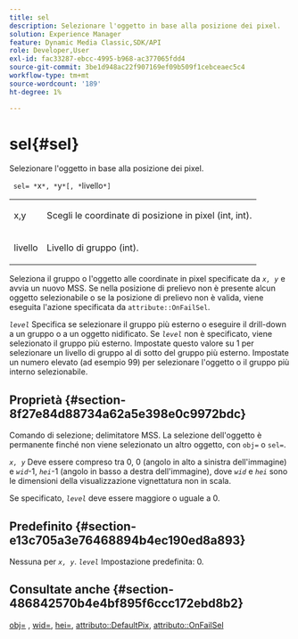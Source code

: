 ```yaml
---
title: sel
description: Selezionare l'oggetto in base alla posizione dei pixel.
solution: Experience Manager
feature: Dynamic Media Classic,SDK/API
role: Developer,User
exl-id: fac33287-ebcc-4995-b968-ac377065fdd4
source-git-commit: 3be1d948ac22f907169ef09b509f1cebceaec5c4
workflow-type: tm+mt
source-wordcount: '189'
ht-degree: 1%

---
```


# sel{#sel}

Selezionare l&#39;oggetto in base alla posizione dei pixel.

` sel= *`x`*, *`y`*[, *`livello`*]`

<table id="simpletable_247FF35D791C43D3AB433B8CF49F8C91"> 
 <tr class="strow"> 
  <td class="stentry"> <p> <span class="varname"> x,y </span> </p> </td> 
  <td class="stentry"> <p>Scegli le coordinate di posizione in pixel (int, int). </p> </td> 
 </tr> 
 <tr class="strow"> 
  <td class="stentry"> <p> <span class="varname"> livello </span> </p> </td> 
  <td class="stentry"> <p>Livello di gruppo (int). </p> </td> 
 </tr> 
</table>

Seleziona il gruppo o l&#39;oggetto alle coordinate in pixel specificate da *`x, y`* e avvia un nuovo MSS. Se nella posizione di prelievo non è presente alcun oggetto selezionabile o se la posizione di prelievo non è valida, viene eseguita l&#39;azione specificata da `attribute::OnFailSel`.

*`level`* Specifica se selezionare il gruppo più esterno o eseguire il drill-down a un gruppo o a un oggetto nidificato. Se *`level`* non è specificato, viene selezionato il gruppo più esterno. Impostate questo valore su 1 per selezionare un livello di gruppo al di sotto del gruppo più esterno. Impostate un numero elevato (ad esempio 99) per selezionare l&#39;oggetto o il gruppo più interno selezionabile.

## Proprietà {#section-8f27e84d88734a62a5e398e0c9972bdc}

Comando di selezione; delimitatore MSS. La selezione dell&#39;oggetto è permanente finché non viene selezionato un altro oggetto, con `obj=` o `sel=`.

*`x, y`* Deve essere compreso tra 0, 0 (angolo in alto a sinistra dell&#39;immagine) e *`wid`*-1, *`hei`*-1 (angolo in basso a destra dell&#39;immagine), dove *`wid`* e *`hei`* sono le dimensioni della visualizzazione vignettatura non in scala.

Se specificato, *`level`* deve essere maggiore o uguale a 0.

## Predefinito {#section-e13c705a3e76468894b4ec190ed8a893}

Nessuna per *`x, y`*. *`level`* Impostazione predefinita: 0.

## Consultate anche {#section-486842570b4e4bf895f6ccc172ebd8b2}

[obj=](../../../../../ir-api/http-protocol/image-rendering-api-ref/c-ir-http-protocol-ref/c-ir-http-protocol-command-reference/r-ir-obj.md#reference-31e7dac7931b4e0eb3c7589f120a1e6a) , [wid=](../../../../../ir-api/http-protocol/image-rendering-api-ref/c-ir-http-protocol-ref/c-ir-http-protocol-command-reference/r-ir-wid.md#reference-b7e691b0624941168c94b2749ae233ec), [hei=](../../../../../ir-api/http-protocol/image-rendering-api-ref/c-ir-http-protocol-ref/c-ir-http-protocol-command-reference/r-ir-hei.md#reference-1c08f60365a94417a39867c09cac5478), [attributo::DefaultPix](../../../../../ir-api/material-cat/image-rendering-api-ref/c-ir-material-catalog/c-ir-attributes-reference/r-ir-defaultpix.md#reference-102c98f9b5d24d2aaaeb756653fb0e6f), [attributo::OnFailSel](../../../../../ir-api/material-cat/image-rendering-api-ref/c-ir-material-catalog/c-ir-attributes-reference/r-ir-onfailsel.md#reference-f95e4a4a3c02412b87a2b0acca8a5513)
